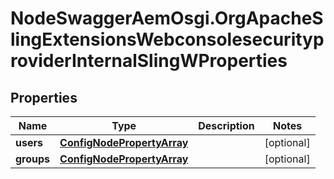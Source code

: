 # NodeSwaggerAemOsgi.OrgApacheSlingExtensionsWebconsolesecurityproviderInternalSlingWProperties

## Properties

Name | Type | Description | Notes
------------ | ------------- | ------------- | -------------
**users** | [**ConfigNodePropertyArray**](ConfigNodePropertyArray.md) |  | [optional] 
**groups** | [**ConfigNodePropertyArray**](ConfigNodePropertyArray.md) |  | [optional] 


